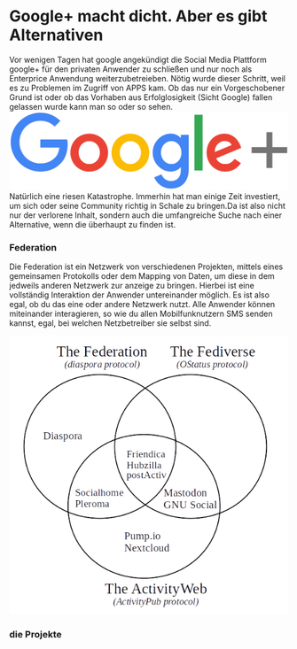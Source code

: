 # Google+ macht dicht. Aber es gibt Alternativen
Vor wenigen Tagen hat google angekündigt die Social Media Plattform google+ für den privaten Anwender zu schließen 
und nur noch als Enterprice Anwendung weiterzubetreieben. Nötig wurde dieser Schritt, weil es zu Problemen im Zugriff 
von APPS kam. Ob das nur ein Vorgeschobener Grund ist oder ob das Vorhaben aus Erfolglosigkeit (Sicht Google) fallen 
gelassen wurde kann man so oder so sehen. 
![](/img/Google+_logo.svg.png)
Natürlich eine riesen Katastrophe. Immerhin hat man einige Zeit investiert, um sich oder seine Community richtig in Schale zu bringen.Da ist also nicht nur der verlorene Inhalt, sondern auch die umfangreiche Suche nach einer Alternative, wenn die überhaupt zu finden ist.
### Federation
Die Federation ist ein Netzwerk von verschiedenen Projekten, mittels eines gemeinsamen Protokolls oder dem Mapping von Daten, um diese in dem jedweils anderen Netzwerk zur anzeige zu bringen. Hierbei ist eine vollständig Interaktion der Anwender untereinander möglich. Es ist also egal, ob du das eine oder andere Netzwerk nutzt. Alle Anwender können miteinander interagieren, so wie du allen Mobilfunknutzern SMS senden kannst, egal, bei welchen Netzbetreiber sie selbst sind.

![](/img/federation.png)
### die Projekte
